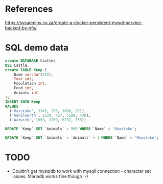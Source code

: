 # References

https://sysadmins.co.za/create-a-docker-persistent-mysql-service-backed-by-nfs/

# SQL demo data

```sql
create DATABASE Castle;
USE Castle;
create TABLE Keep (
    Name varchar(255),
    Year int,
    Population int,
    Food int,
    Animals int
);
INSERT INTO Keep
VALUES
  ('Maxstoke', 1345, 253, 1066, 231),
  ('Kenilworth', 1120, 427, 5599, 438),
  ('Warwick', 1068, 2209, 6732, 758);
```

```sql
UPDATE `Keep` SET `Animals` = 999 WHERE `Name` = 'Maxstoke';
```

```sql
UPDATE `Keep` SET `Animals` = `Animals` + 1 WHERE `Name` = 'Maxstoke';
```

# TODO

* Couldn't get mysqldb to work with mysqli connection - character set issues. Mariadb works fine though :-)

